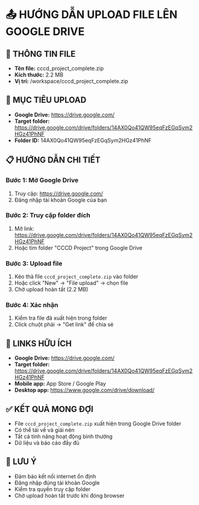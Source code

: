 
# 📤 HƯỚNG DẪN UPLOAD FILE LÊN GOOGLE DRIVE

## 📁 THÔNG TIN FILE
- **Tên file:** cccd_project_complete.zip
- **Kích thước:** 2.2 MB
- **Vị trí:** /workspace/cccd_project_complete.zip

## 🎯 MỤC TIÊU UPLOAD
- **Google Drive:** https://drive.google.com/
- **Target folder:** https://drive.google.com/drive/folders/14AX0Qo41QW95eqFzEGqSym2HGz41PhNF
- **Folder ID:** 14AX0Qo41QW95eqFzEGqSym2HGz41PhNF

## 📋 HƯỚNG DẪN CHI TIẾT

### Bước 1: Mở Google Drive
1. Truy cập: https://drive.google.com/
2. Đăng nhập tài khoản Google của bạn

### Bước 2: Truy cập folder đích
1. Mở link: https://drive.google.com/drive/folders/14AX0Qo41QW95eqFzEGqSym2HGz41PhNF
2. Hoặc tìm folder "CCCD Project" trong Google Drive

### Bước 3: Upload file
1. Kéo thả file `cccd_project_complete.zip` vào folder
2. Hoặc click "New" → "File upload" → chọn file
3. Chờ upload hoàn tất (2.2 MB)

### Bước 4: Xác nhận
1. Kiểm tra file đã xuất hiện trong folder
2. Click chuột phải → "Get link" để chia sẻ

## 🔗 LINKS HỮU ÍCH
- **Google Drive:** https://drive.google.com/
- **Target folder:** https://drive.google.com/drive/folders/14AX0Qo41QW95eqFzEGqSym2HGz41PhNF
- **Mobile app:** App Store / Google Play
- **Desktop app:** https://www.google.com/drive/download/

## ✅ KẾT QUẢ MONG ĐỢI
- File `cccd_project_complete.zip` xuất hiện trong Google Drive folder
- Có thể tải về và giải nén
- Tất cả tính năng hoạt động bình thường
- Dữ liệu và báo cáo đầy đủ

## 🎯 LƯU Ý
- Đảm bảo kết nối internet ổn định
- Đăng nhập đúng tài khoản Google
- Kiểm tra quyền truy cập folder
- Chờ upload hoàn tất trước khi đóng browser

